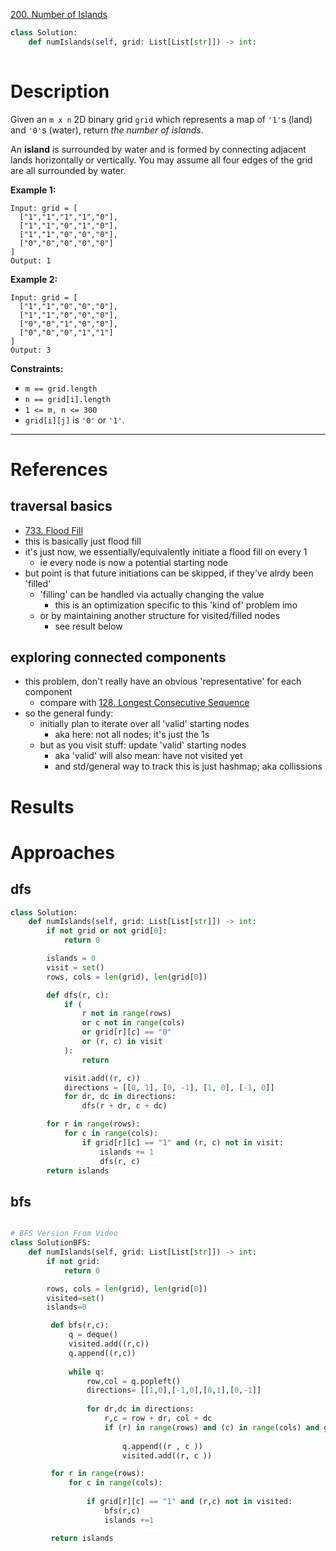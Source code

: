 [200. Number of Islands](https://leetcode.com/problems/number-of-islands/)

```python
class Solution:
    def numIslands(self, grid: List[List[str]]) -> int:
        
```

# Description

Given an `m x n` 2D binary grid `grid` which represents a map of `'1'`s (land) and `'0'`s (water), return _the number of islands_.

An **island** is surrounded by water and is formed by connecting adjacent lands horizontally or vertically. You may assume all four edges of the grid are all surrounded by water.

**Example 1:**  
```
Input: grid = [
  ["1","1","1","1","0"],
  ["1","1","0","1","0"],
  ["1","1","0","0","0"],
  ["0","0","0","0","0"]
]
Output: 1
```

**Example 2:**  
```
Input: grid = [
  ["1","1","0","0","0"],
  ["1","1","0","0","0"],
  ["0","0","1","0","0"],
  ["0","0","0","1","1"]
]
Output: 3
```

**Constraints:**  
- `m == grid.length`
- `n == grid[i].length`
- `1 <= m, n <= 300`
- `grid[i][j]` is `'0'` or `'1'`.

---



# References

## traversal basics
- [733. Flood Fill](733.%20Flood%20Fill.md)
- this is basically just flood fill
- it's just now, we essentially/equivalently initiate a flood fill on every 1
	- ie every node is now a potential starting node
- but point is that future initiations can be skipped, if they've alrdy been 'filled'
	- 'filling' can be handled via actually changing the value
		- this is an optimization specific to this 'kind of' problem imo
	- or by maintaining another structure for visited/filled nodes
		- see result below

## exploring connected components
- this problem, don't really have an obvious 'representative' for each component
	- compare with [128. Longest Consecutive Sequence](128.%20Longest%20Consecutive%20Sequence.md)
- so the general fundy:
	- initially plan to iterate over all 'valid' starting nodes
		- aka here: not all nodes; it's just the 1s
	- but as you visit stuff: update 'valid' starting nodes
		- aka 'valid' will also mean: have not visited yet
		- and std/general way to track this is just hashmap; aka collissions



# Results



# Approaches


## dfs
```python
class Solution:
    def numIslands(self, grid: List[List[str]]) -> int:
        if not grid or not grid[0]:
            return 0

        islands = 0
        visit = set()
        rows, cols = len(grid), len(grid[0])

        def dfs(r, c):
            if (
                r not in range(rows)
                or c not in range(cols)
                or grid[r][c] == "0"
                or (r, c) in visit
            ):
                return

            visit.add((r, c))
            directions = [[0, 1], [0, -1], [1, 0], [-1, 0]]
            for dr, dc in directions:
                dfs(r + dr, c + dc)

        for r in range(rows):
            for c in range(cols):
                if grid[r][c] == "1" and (r, c) not in visit:
                    islands += 1
                    dfs(r, c)
        return islands


```


## bfs
```python

# BFS Version From Video
class SolutionBFS:
    def numIslands(self, grid: List[List[str]]) -> int:
        if not grid:
            return 0

        rows, cols = len(grid), len(grid[0])
        visited=set()
        islands=0

         def bfs(r,c):
             q = deque()
             visited.add((r,c))
             q.append((r,c))
           
             while q:
                 row,col = q.popleft()
                 directions= [[1,0],[-1,0],[0,1],[0,-1]]
               
                 for dr,dc in directions:
                     r,c = row + dr, col + dc
                     if (r) in range(rows) and (c) in range(cols) and grid[r][c] == '1' and (r ,c) not in visited:
                       
                         q.append((r , c ))
                         visited.add((r, c ))

         for r in range(rows):
             for c in range(cols):
               
                 if grid[r][c] == "1" and (r,c) not in visited:
                     bfs(r,c)
                     islands +=1 

         return islands

```